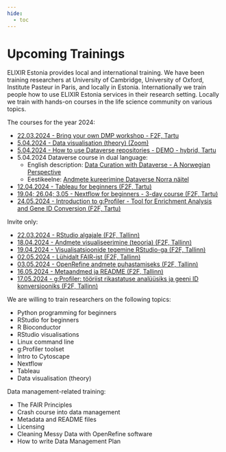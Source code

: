 ```yaml
---
hide:
  - toc
---
```

# Upcoming Trainings

ELIXIR Estonia provides local and international training. We have been training
researchers at University of Cambridge, University of Oxford, Institute Pasteur
in Paris, and locally in Estonia. Internationally we train people how to use
ELIXIR Estonia services in their research setting. Locally we train with
hands-on courses in the life science community on various topics.

The courses for the year 2024: 

* [22.03.2024 - Bring your own DMP workshop - F2F, Tartu](https://elixir.ut.ee/news/2024/02/05/BYO_DMP_2024-03-22/)
* [5.04.2024 - Data visualisation (theory) (Zoom)](https://elixir.ut.ee/news/2024/02/07/Data_visualisation_theory/)
* [5.04.2024 - How to use Dataverse repositories - DEMO - hybrid, Tartu](https://elixir.ut.ee/news/2024/03/05/Dataverse_demo/)
* 5.04.2024 Dataverse course in dual language: 
    *  English description: [Data Curation with Dataverse - A Norwegian Perspective](https://elixir.ut.ee/news/2024/03/19/Dataverse_NO_eng/) 
    * Eestikeelne: [Andmete kureerimine Dataverse Norra näitel](https://elixir.ut.ee/news/2024/03/19/Dataverse_NO_est/)
* [12.04.2024 - Tableau for beginners (F2F, Tartu)](https://elixir.ut.ee/news/2024/02/07/Tableau_for_beginners/)
* [19.04; 26.04; 3.05 - Nextflow for beginners - 3-day course (F2F, Tartu)](https://elixir.ut.ee/news/2024/02/07/Nextflow/)
* [24.05.2024 - Introduction to g:Profiler - Tool for Enrichment Analysis and Gene ID Conversion (F2F, Tartu)](https://elixir.ut.ee/news/2024/02/07/g%3Aprofiler_english/)

Invite only: 

* [22.03.2024 - RStudio algajale (F2F, Tallinn)](https://elixir.ut.ee/news/2024/02/01/RStudio_algajale/)
* [18.04.2024 - Andmete visualiseerimine (teooria) (F2F, Tallinn)](https://elixir.ut.ee/news/2024/02/02/Andmete_visualiseerimine_teooria/)
* [19.04.2024 - Visualisatsioonide tegemine RStudio-ga (F2F, Tallinn)](https://elixir.ut.ee/news/2024/02/02/Visualisatsioonide_tegemine_RStudio/)
* [02.05.2024 - Lühidalt FAIR-ist (F2F, Tallinn)](https://elixir.ut.ee/news/2024/02/02/L%C3%BChidalt_FAIR/)
* [03.05.2024 - OpenRefine andmete puhastamiseks (F2F, Tallinn)](https://elixir.ut.ee/news/2024/02/02/OpenRefine_andmete_puhastamiseks/)
* [16.05.2024 - Metaandmed ja README (F2F, Tallinn)](https://elixir.ut.ee/news/2024/02/02/Metadata_README/)
* [17.05.2024 - g:Profiler: tööriist rikastatuse analüüsiks ja geeni ID konversiooniks (F2F, Tallinn)](https://elixir.ut.ee/news/2024/02/02/g_profiler/)


We are willing to train researchers on the following topics:

* Python programming for beginners
* RStudio for beginners
* R Bioconductor
* RStudio visualisations
* Linux command line
* g:Profiler toolset
* Intro to Cytoscape
* Nextflow
* Tableau
* Data visualisation (theory)

Data management-related training:

* The FAIR Principles
* Crash course into data management
* Metadata and README files
* Licensing
* Cleaning Messy Data with OpenRefine software
* How to write Data Management Plan
